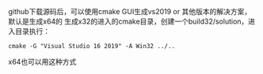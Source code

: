 github下载源码后，可以使用cmake GUI生成vs2019 or 其他版本的解决方案，默认是生成x64的
生成x32的进入的cmake目录，创建一个build32/solution，进入目录执行：
```
cmake -G "Visual Studio 16 2019" -A Win32 ../..
```
x64也可以用这种方式